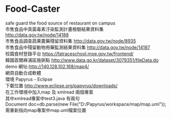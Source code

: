 # Food-Caster<br>
safe guard the food source of restaurant on campus<br>
市售食品中真菌毒素汙染監測計畫檢驗結果資料集 http://data.gov.tw/node/14188<br>
市售食品調查蔬果農藥殘留資料集 http://data.gov.tw/node/8935<br>
市售食品中殘留動物用藥監測結果資料集 http://data.gov.tw/node/14187<br>
校園食材登錄平台 https://fatraceschool.moe.gov.tw/frontend/<br>
韓國首爾麻浦區施粥點 http://www.data.go.kr/dataset/3079351/fileData.do<br>
demo 網址:http://140.128.102.168/map4/ <br>
網頁自動合成軟體 <br>
環境 Papyrus - Eclipse <br>
下載位置 http://www.eclipse.org/papyrus/downloads/ <br>
在工作環境中加入map 及 xmlread 兩個專案 <br>
其中xmlread專案中test3.java 有兩句 <br>
Document doc=db.parse(new File("D:/Papyrus/workspace/map/map.uml")); <br>
需重新指向map專案中map.uml檔案位置<br>
